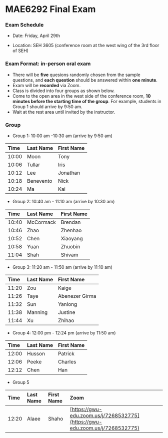 # MAE6292 Final Exam

### Exam Schedule

 * Date:   Friday, April 29th

 * Location: SEH 3605 (conference room at the west wing of the 3rd floor of SEH)

### Exam Format: in-person oral exam

   * There will be **five** quesions randomly chosen from the sample questions, and **each question** should be answered within **one minute**.
   * Exam will be **recorded** via Zoom.
   * Class is divided into four groups as shown below. 
   * Come to the open area in the west side of the conference room, **10 minutes before the starting time of the group**. For example, students in Group 1 should arrive by 9:50 am.
   * Wait at the rest area until invited by the instructor.

### Group 

 * Group 1: 10:00 am -10:30 am (arrive by 9:50 am)

| Time  | Last Name | First Name     |
|:----- |:----------|:---------------|
| 10:00 | Moon      | Tony     |
| 10:06 | Tullar    | Iris     |
| 10:12 | Lee       | Jonathan |
| 10:18 | Benevento | Nick     |
| 10:24 | Ma        | Kai      |

 * Group 2: 10:40 am - 11:10 am (arrive by 10:30 am) 

| Time  | Last Name | First Name     |
|:----- |:----------|:---------------|
| 10:40 | McCormack | Brendan  |
| 10:46 | Zhao      | Zhenhao  |
| 10:52 | Chen      | Xiaoyang |
| 10:58 | Yuan      | Zhuobin  |
| 11:04 | Shah      | Shivam   |

 * Group 3: 11:20 am - 11:50 am (arrive by 11:10 am)

| Time  | Last Name | First Name     |
|:----- |:----------|:---------------|
| 11:20 | Zou     | Kaige          |
| 11:26 | Taye    | Abenezer Girma |
| 11:32 | Sun     | Yanlong        |
| 11:38 | Manning | Justine        |
| 11:44 | Xu      | Zhihao         |

 * Group 4: 12:00 pm - 12:24 pm (arrive by 11:50 am)
 
| Time  | Last Name | First Name     |
|:----- |:----------|:---------------|
| 12:00 | Husson | Patrick |
| 12:06 | Peeke  | Charles |
| 12:12 | Chen   | Han     |

* Group 5

| Time  | Last Name | First Name     | Zoom |
|:----- |:----------|:---------------|:-----|
| 12:20 | Alaee     | Shaho          | [https://gwu-edu.zoom.us/j/7268532775](https://gwu-edu.zoom.us/j/7268532775) |


